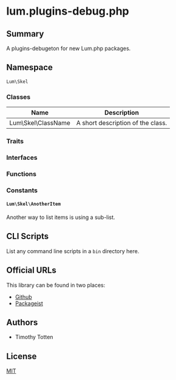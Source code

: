 # lum.plugins-debug.php

## Summary

A plugins-debugeton for new Lum.php packages.

## Namespace

`Lum\Skel`

### Classes

| Name                    | Description                                       |
| ----------------------- | ------------------------------------------------- |
| Lum\Skel\ClassName      | A short description of the class.                 |

### Traits
### Interfaces
### Functions
### Constants

#### `Lum\Skel\AnotherItem`

Another way to list items is using a sub-list.

## CLI Scripts

List any command line scripts in a `bin` directory here.

## Official URLs

This library can be found in two places:

 * [Github](https://github.com/supernovus/lum.plugins-debug.php)
 * [Packageist](https://packagist.org/packages/lum/lum-plugins-debug)

## Authors

- Timothy Totten

## License

[MIT](https://spdx.org/licenses/MIT.html)
